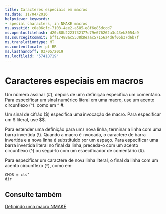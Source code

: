 ```yaml
---
title: Caracteres especiais em macros
ms.date: 11/04/2016
helpviewer_keywords:
- special characters, in NMAKE macros
ms.assetid: c0a06cfc-7103-4ee2-a585-e8f6e85dccd7
ms.openlocfilehash: d20c88b2223732177d79e676262a3c43eb8054a9
ms.sourcegitcommit: bff17488ac5538b8eaac57156a4d6f06b37d6b7f
ms.translationtype: MT
ms.contentlocale: pt-BR
ms.lasthandoff: 03/05/2019
ms.locfileid: "57418719"
---
```

# <a name="special-characters-in-macros"></a>Caracteres especiais em macros

Um número assinar (#), depois de uma definição especifica um comentário. Para especificar um sinal numérico literal em uma macro, use um acento circunflexo (^), como em ^ #.

Um sinal de cifrão ($) especifica uma invocação de macro. Para especificar um $ literal, use $$.

Para estender uma definição para uma nova linha, terminar a linha com uma barra invertida (\\). Quando a macro é invocada, o caractere de barra invertida e a nova linha é substituído por um espaço. Para especificar uma barra invertida literal no final da linha, preceda-o com um acento circunflexo (^) ou segui-lo com um especificador de comentário (#).

Para especificar um caractere de nova linha literal, o final da linha com um acento circunflexo (^), como em:

```
CMDS = cls^
dir
```

## <a name="see-also"></a>Consulte também

[Definindo uma macro NMAKE](../build/defining-an-nmake-macro.md)
